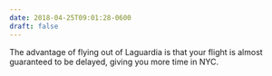 ```yaml
---
date: 2018-04-25T09:01:28-0600
draft: false
---
```


The advantage of flying out of Laguardia is that your flight is almost guaranteed to be delayed, giving you more time in NYC.

